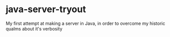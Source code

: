 # java-server-tryout
My first attempt at making a server in Java, in order to overcome my historic qualms about it's verbosity
